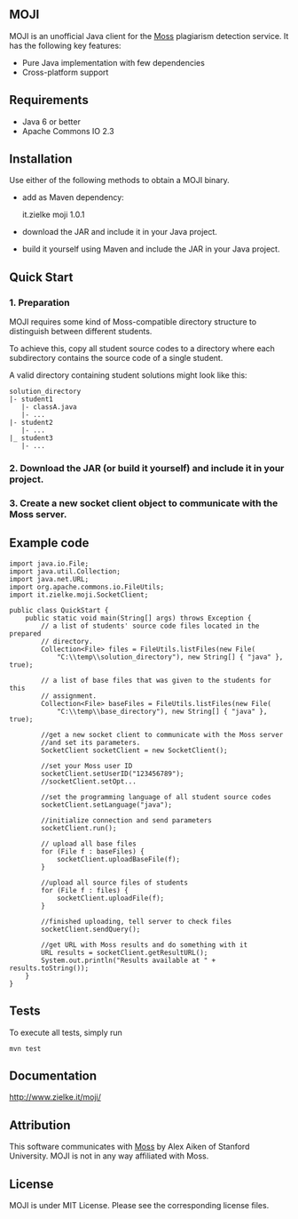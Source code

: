 ## MOJI

MOJI is an unofficial Java client for the
 <a href="http://theory.stanford.edu/~aiken/moss/">Moss</a> plagiarism detection
  service.
It has the following key features:

- Pure Java implementation with few dependencies
- Cross-platform support

## Requirements

- Java 6 or better
- Apache Commons IO 2.3

## Installation

Use either of the following methods to obtain a MOJI binary.

- add as Maven dependency:


    <dependency>
        <groupId>it.zielke</groupId>
        <artifactId>moji</artifactId>
        <version>1.0.1</version>
    </dependency>
    

- download the JAR and include it in your Java project.

- build it yourself using Maven and include the JAR in your Java project.

## Quick Start

### 1. Preparation

MOJI requires some kind of Moss-compatible directory structure to distinguish
between different students.

To achieve this, copy all student source codes to a directory where each
subdirectory contains the source code of a single student.

A valid directory containing student solutions might look like this:


	solution_directory
	|- student1
	   |- classA.java
	   |- ...
	|- student2
	   |- ...
	|_ student3
	   |- ...

### 2. Download the JAR (or build it yourself) and include it in your project.

### 3. Create a new socket client object to communicate with the Moss server.

## Example code

	import java.io.File;
	import java.util.Collection;
	import java.net.URL;
	import org.apache.commons.io.FileUtils;
	import it.zielke.moji.SocketClient;
	
	public class QuickStart {
		public static void main(String[] args) throws Exception {
			// a list of students' source code files located in the prepared
			// directory.
			Collection<File> files = FileUtils.listFiles(new File(
				"C:\\temp\\solution_directory"), new String[] { "java" }, true);

			// a list of base files that was given to the students for this
			// assignment.
			Collection<File> baseFiles = FileUtils.listFiles(new File(
				"C:\\temp\\base_directory"), new String[] { "java" }, true);
			
			//get a new socket client to communicate with the Moss server
			//and set its parameters.
			SocketClient socketClient = new SocketClient();
			
			//set your Moss user ID
			socketClient.setUserID("123456789");
			//socketClient.setOpt...
			
			//set the programming language of all student source codes
			socketClient.setLanguage("java");
			
			//initialize connection and send parameters
			socketClient.run();
			
			// upload all base files
			for (File f : baseFiles) {
				socketClient.uploadBaseFile(f);
			}
			
			//upload all source files of students
			for (File f : files) {
				socketClient.uploadFile(f);
			}
			
			//finished uploading, tell server to check files
			socketClient.sendQuery();
			
			//get URL with Moss results and do something with it
			URL results = socketClient.getResultURL();
			System.out.println("Results available at " + results.toString());
		}
	}

## Tests

To execute all tests, simply run

	mvn test

## Documentation

<a href="http://www.zielke.it/moji/">http://www.zielke.it/moji/</a>

## Attribution

This software communicates with
 <a href="http://theory.stanford.edu/~aiken/moss/">Moss</a> by Alex Aiken of
  Stanford University.
MOJI is not in any way affiliated with Moss.

## License

MOJI is under MIT License. Please see the corresponding license files.